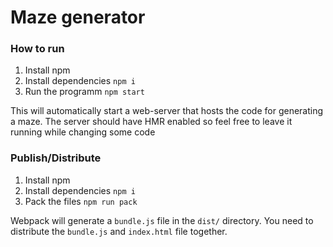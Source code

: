 # Maze generator

### How to run
1. Install npm
2. Install dependencies `npm i`
3. Run the programm `npm start`

This will automatically start a web-server that hosts the code for generating a maze. The server should have HMR enabled so feel free to leave it running while changing some code

### Publish/Distribute
1. Install npm
2. Install dependencies `npm i`
3. Pack the files `npm run pack`

Webpack will generate a `bundle.js` file in the `dist/` directory. You need to distribute the `bundle.js` and `index.html` file together. 
